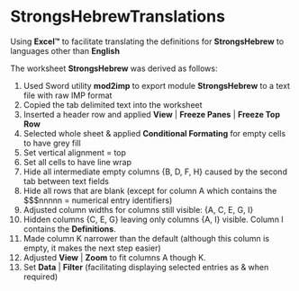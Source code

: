 # StrongsHebrewTranslations
Using **Excel™** to facilitate translating the definitions for **StrongsHebrew** to languages other than **English**

The worksheet **StrongsHebrew** was derived as follows:
1. Used Sword utility **mod2imp** to export module **StrongsHebrew** to a text file with raw IMP format
2. Copied the tab delimited text into the worksheet
3. Inserted a header row and applied **View** | **Freeze Panes** | **Freeze Top Row**
4. Selected whole sheet & applied **Conditional Formating** for empty cells to have grey fill
5. Set vertical alignment = top
6. Set all cells to have line wrap
7. Hide all intermediate empty columns {B, D, F, H} caused by the second tab between text fields
8. Hide all rows that are blank (except for column A which contains the $$$nnnnn = numerical entry identifiers)
9. Adjusted column widths for columns still visible: {A, C, E, G, I}
10. Hidden columns {C, E, G} leaving only columns {A, I} visible. Column I contains the **Definitions**.
11. Made column K narrower than the default (although this column is empty, it makes the next step easier)
12. Adjusted **View** | **Zoom** to fit columns A though K.
13. Set **Data** | **Filter** (facilitating displaying selected entries as & when required)
